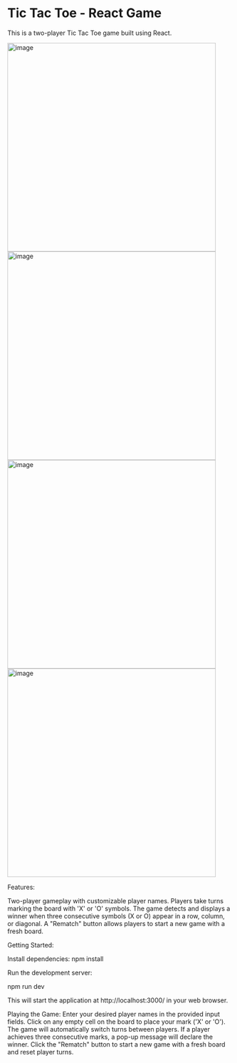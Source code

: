 # Tic Tac Toe - React Game
This is a two-player Tic Tac Toe game built using React.

<img width="468" alt="image" src="https://github.com/elisa-lok/React-Tic-Tac-Toe/assets/129917335/840577d9-c110-4575-a935-9f823c3fb6c9">
<img width="468" alt="image" src="https://github.com/elisa-lok/React-Tic-Tac-Toe/assets/129917335/be6f7def-c25d-4aa7-90bd-a514ba7158b3">

<img width="468" alt="image" src="https://github.com/elisa-lok/React-Tic-Tac-Toe/assets/129917335/b53c621e-b3e8-44d7-bd47-adb617d78fba">
<img width="468" alt="image" src="https://github.com/elisa-lok/React-Tic-Tac-Toe/assets/129917335/feab282e-f734-4235-8ec4-fd89b12ba46c">

Features:

Two-player gameplay with customizable player names.
Players take turns marking the board with 'X' or 'O' symbols.
The game detects and displays a winner when three consecutive symbols (X or O) appear in a row, column, or diagonal.
A "Rematch" button allows players to start a new game with a fresh board.


Getting Started:

Install dependencies:
npm install

Run the development server:

npm run dev

This will start the application at http://localhost:3000/ in your web browser.



Playing the Game:
Enter your desired player names in the provided input fields.
Click on any empty cell on the board to place your mark ('X' or 'O').
The game will automatically switch turns between players.
If a player achieves three consecutive marks, a pop-up message will declare the winner.
Click the "Rematch" button to start a new game with a fresh board and reset player turns.

